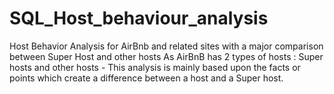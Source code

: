 # SQL_Host_behaviour_analysis
Host Behavior Analysis for AirBnb and related sites with a major comparison between Super Host and other hosts 
As AirBnB has 2 types of hosts : Super hosts and other hosts - 
This analysis is mainly based upon the facts or points which create a difference between a host and a Super host.
